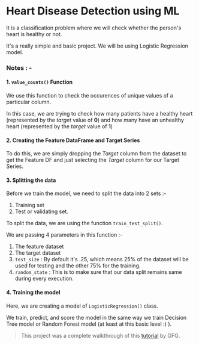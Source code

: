 # Heart Disease Detection using ML

It is a classification problem where we will check whether the person's heart is healthy or not.

It's a really simple and basic project. We will be using Logistic Regression model.

### Notes : -
#### 1. `value_counts()` Function
We use this function to check the occurences of unique values of a particular column. 

In this case, we are trying to check how many patients have a healthy heart (represented by the *target* value of **0**) and how many have an unhealthy heart (represented by the *target* value of **1**)

#### 2. Creating the Feature DataFrame and Target Series
To do this, we are simply dropping the *Target* column from the dataset to get the Feature DF and just selecting the *Target* column for our Target Series.

#### 3. Splitting the data
Before we train the model, we need to split the data into 2 sets :-
1. Training set
2. Test or validating set.

To split the data, we are using the function `train_test_split()`.

We are passing 4 parameters in this function :-
1. The feature dataset
2. The target dataset
3. `test_size` : By default it's .25, which means 25% of the dataset will be used for testing and the other 75% for the training.
4. `random_state` : This is to make sure that our data split remains same during every execution.


#### 4. Training the model
Here, we are creating a model of `LogisticRegression()` class. 

We train, predict, and score the model in the same way we train Decision Tree model or Random Forest model (at least at this basic level :) ).


> This project was a complete walkthrough of this [tutorial](https://youtu.be/F_9gGyCs3YY?si=GDHr1nkJf4QHzUhG) by GFG.
